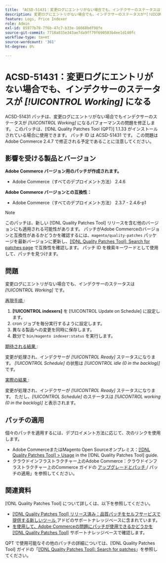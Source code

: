 ```yaml
---
title: 「ACSD-51431：変更ログにエントリがない場合でも、インデクサーのステータスは*[!UICONTROL Working]*です」
description: 変更ログにエントリがない場合でも、インデクサーのステータスが*[!UICONTROL Working]*であるAdobe Commerceの問題を修正するために、ACSD-51431 パッチを適用してください。
feature: Logs, Price Indexer
role: Admin
exl-id: 85977b78-7f6b-47c7-b33e-16668bdf98fe
source-git-commit: 7718a835e343ae7da9ff79f690503b4ee1d140fc
workflow-type: tm+mt
source-wordcount: '361'
ht-degree: 0%

---
```


# ACSD-51431：変更ログにエントリがない場合でも、インデクサーのステータスが *[!UICONTROL Working]* になる

ACSD-51431 パッチは、変更ログにエントリがない場合でもインデクサーのステータスが *[!UICONTROL Working]* になるパフォーマンスの問題を修正します。 このパッチは、[!DNL Quality Patches Tool (QPT)] 1.1.33 がインストールされている場合に使用できます。 パッチ ID は ACSD-51431 です。 この問題はAdobe Commerce 2.4.7 で修正される予定であることに注意してください。

## 影響を受ける製品とバージョン

**Adobe Commerce バージョン用のパッチが作成されます。**

* Adobe Commerce（すべてのデプロイメント方法） 2.4.6

**Adobe Commerce バージョンとの互換性：**

* Adobe Commerce（すべてのデプロイメント方法） 2.3.7 - 2.4.6-p1

>[!NOTE]
>
>このパッチは、新しい [!DNL Quality Patches Tool] リリースを含む他のバージョンにも適用される可能性があります。 パッチがAdobe Commerceのバージョンと互換性があるかどうかを確認するには、`magento/quality-patches` パッケージを最新バージョンに更新し、[[!DNL Quality Patches Tool]: Search for patches page](https://experienceleague.adobe.com/tools/commerce-quality-patches/index.html) で互換性を確認します。 パッチ ID を検索キーワードとして使用して、パッチを見つけます。

## 問題

変更ログにエントリがない場合でも、インデクサーのステータスは *[!UICONTROL Working]* です。

<u> 再現手順 </u>:

1. **[!UICONTROL indexers]** を [!UICONTROL Update on Schedule] に設定します。
1. cron ジョブを毎分実行するように設定します。
1. 異なる製品への変更を同時に保存します。
1. 数分で `bin/magento indexer:status` を実行します。

<u> 期待される結果 </u>:

変更が処理され、インデクサーが *[!UICONTROL Ready]* ステータスになります。 *[!UICONTROL Schedule]* の状態は *[!UICONTROL idle (0 in the backlog)]* です。

<u> 実際の結果 </u>:

変更が処理され、インデクサーが *[!UICONTROL Ready]* ステータスになります。 ただし、*[!UICONTROL Schedule]* のステータスは *[!UICONTROL working (0 in the backlog)]* と表示されます。

## パッチの適用

個々のパッチを適用するには、デプロイメント方法に応じて、次のリンクを使用します。

* Adobe CommerceまたはMagento Open Sourceオンプレミス：[[!DNL Quality Patches Tool] > Usage](https://experienceleague.adobe.com/docs/commerce-operations/tools/quality-patches-tool/usage.html) in the [!DNL Quality Patches Tool] guide.
* クラウドインフラストラクチャー上のAdobe Commerce：クラウドインフラストラクチャー上のCommerce ガイドの [ アップグレードとパッチ ](https://experienceleague.adobe.com/docs/commerce-cloud-service/user-guide/develop/upgrade/apply-patches.html)/ パッチの適用」を参照してください。

## 関連資料

[!DNL Quality Patches Tool] について詳しくは、以下を参照してください。

* [[!DNL Quality Patches Tool]  リリース済み：品質パッチをセルフサービスで提供する新しいツール ](/help/announcements/adobe-commerce-announcements/magento-quality-patches-released-new-tool-to-self-serve-quality-patches.md) アドビのサポートナレッジベースに含まれています。
* [ を使用して、Adobe Commerceの問題にパッチが使用できるかどうかを  [!DNL Quality Patches Tool]](/help/support-tools/patches-available-in-qpt-tool/check-patch-for-magento-issue-with-magento-quality-patches.md) サポートナレッジベースで確認します。

QPT で使用可能なその他のパッチの詳細については、[!DNL Quality Patches Tool] ガイドの「[[!DNL Quality Patches Tool]: Search for patches](https://experienceleague.adobe.com/tools/commerce-quality-patches/index.html)」を参照してください。
